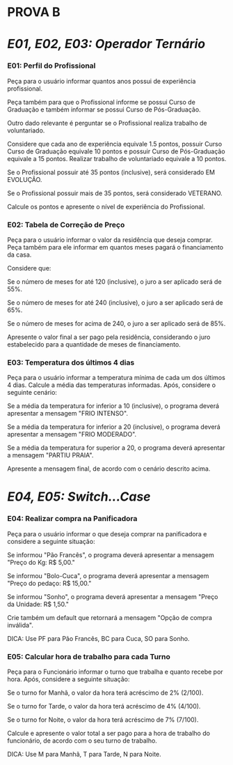 # **PROVA B**
# *E01, E02, E03: Operador Ternário*

### **E01: Perfil do Profissional**
Peça para o usuário informar quantos anos possui de experiência profissional.

Peça também para que o Profissional informe se possui Curso de Graduação e também informar se possui Curso de Pós-Graduação.

Outro dado relevante é perguntar se o Profissional realiza trabalho de voluntariado.

Considere que cada ano de experiência equivale 1.5 pontos, possuir Curso Curso de Graduação equivale 10 pontos e possuir Curso de Pós-Graduação equivale a 15 pontos. Realizar trabalho de voluntariado equivale a 10 pontos.

Se o Profissional possuir até 35 pontos (inclusive), será considerado EM EVOLUÇÃO.

Se o Profissional possuir mais de 35 pontos, será considerado VETERANO.

Calcule os pontos e apresente o nível de experiência do Profissional.

### **E02: Tabela de Correção de Preço**
Peça para o usuário informar o valor da residência que deseja comprar. Peça também para ele informar em quantos meses pagará o financiamento da casa.

Considere que:

Se o número de meses for até 120 (inclusive), o juro a ser aplicado será de 55%.

Se o número de meses for até 240 (inclusive), o juro a ser aplicado será de 65%.

Se o número de meses for acima de 240, o juro a ser aplicado será de 85%.

Apresente o valor final a ser pago pela residência, considerando o juro estabelecido para a quantidade de meses de financiamento.

### **E03: Temperatura dos últimos 4 dias**
Peça para o usuário informar a temperatura mínima de cada um dos últimos 4 dias. Calcule a média das temperaturas informadas. Após, considere o seguinte cenário:

Se a média da temperatura for inferior a 10 (inclusive), o programa deverá apresentar a mensagem "FRIO INTENSO".

Se a média da temperatura for inferior a 20 (inclusive), o programa deverá apresentar a mensagem "FRIO MODERADO".

Se a média da temperatura for superior a 20, o programa deverá apresentar a mensagem "PARTIU PRAIA".

Apresente a mensagem final, de acordo com o cenário descrito acima.

# *E04, E05: Switch...Case*

### **E04: Realizar compra na Panificadora**
Peça para o usuário informar o que deseja comprar na panificadora e considere a seguinte situação:

Se informou "Pão Francês", o programa deverá apresentar a mensagem "Preço do Kg: R$ 5,00."

Se informou "Bolo-Cuca", o programa deverá apresentar a mensagem "Preço do pedaço: R$ 15,00."

Se informou "Sonho", o programa deverá apresentar a mensagem "Preço da Unidade: R$ 1,50."

Crie também um default que retornará a mensagem "Opção de compra inválida".

DICA: Use PF para Pão Francês, BC para Cuca, SO para Sonho.

### **E05: Calcular hora de trabalho para cada Turno**
Peça para o Funcionário informar o turno que trabalha e quanto recebe por hora. Após, considere a seguinte situação:

Se o turno for Manhã, o valor da hora terá acréscimo de 2% (2/100).

Se o turno for Tarde, o valor da hora terá acréscimo de 4% (4/100).

Se o turno for Noite, o valor da hora terá acréscimo de 7% (7/100).

Calcule e apresente o valor total a ser pago para a hora de trabalho do funcionário, de acordo com o seu turno de trabalho.

DICA: Use M para Manhã, T para Tarde, N para Noite.